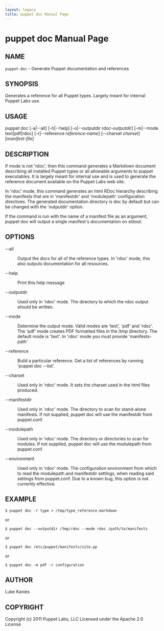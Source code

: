 ```yaml
---
layout: legacy
title: puppet doc Manual Page
---
```


puppet doc Manual Page
======

<div class='mp'>
<h2 id="NAME">NAME</h2>
<p class="man-name">
  <code>puppet-doc</code> - <span class="man-whatis">Generate Puppet documentation and references</span>
</p>

<h2 id="SYNOPSIS">SYNOPSIS</h2>

<p>Generates a reference for all Puppet types. Largely meant for internal
Puppet Labs use.</p>

<h2 id="USAGE">USAGE</h2>

<p>puppet doc [-a|--all] [-h|--help] [-o|--outputdir <var>rdoc-outputdir</var>]
  [-m|--mode text|pdf|rdoc] [-r|--reference <var>reference-name</var>]
  [--charset <var>charset</var>] [<var>manifest-file</var>]</p>

<h2 id="DESCRIPTION">DESCRIPTION</h2>

<p>If mode is not 'rdoc', then this command generates a Markdown document
describing all installed Puppet types or all allowable arguments to
puppet executables. It is largely meant for internal use and is used to
generate the reference document available on the Puppet Labs web site.</p>

<p>In 'rdoc' mode, this command generates an html RDoc hierarchy describing
the manifests that are in 'manifestdir' and 'modulepath' configuration
directives. The generated documentation directory is doc by default but
can be changed with the 'outputdir' option.</p>

<p>If the command is run with the name of a manifest file as an argument,
puppet doc will output a single manifest's documentation on stdout.</p>

<h2 id="OPTIONS">OPTIONS</h2>

<dl>
<dt class="flush">--all</dt><dd><p>Output the docs for all of the reference types. In 'rdoc' mode, this also
outputs documentation for all resources.</p></dd>
<dt class="flush">--help</dt><dd><p>Print this help message</p></dd>
<dt>--outputdir</dt><dd><p>Used only in 'rdoc' mode. The directory to which the rdoc output should
be written.</p></dd>
<dt class="flush">--mode</dt><dd><p>Determine the output mode. Valid modes are 'text', 'pdf' and 'rdoc'. The 'pdf'
mode creates PDF formatted files in the /tmp directory. The default mode is
'text'. In 'rdoc' mode you must provide 'manifests-path'</p></dd>
<dt>--reference</dt><dd><p>Build a particular reference. Get a list of references by running
'puppet doc --list'.</p></dd>
<dt>--charset</dt><dd><p>Used only in 'rdoc' mode. It sets the charset used in the html files produced.</p></dd>
<dt>--manifestdir</dt><dd><p>Used only in 'rdoc' mode. The directory to scan for stand-alone manifests.
If not supplied, puppet doc will use the manifestdir from puppet.conf.</p></dd>
<dt>--modulepath</dt><dd><p>Used only in 'rdoc' mode. The directory or directories to scan for modules.
If not supplied, puppet doc will use the modulepath from puppet.conf.</p></dd>
<dt>--environment</dt><dd><p>Used only in 'rdoc' mode. The configuration environment from which
to read the modulepath and manifestdir settings, when reading said settings
from puppet.conf. Due to a known bug, this option is not currently effective.</p></dd>
</dl>


<h2 id="EXAMPLE">EXAMPLE</h2>

<pre><code>$ puppet doc -r type &gt; /tmp/type_reference.markdown
</code></pre>

<p>or</p>

<pre><code>$ puppet doc --outputdir /tmp/rdoc --mode rdoc /path/to/manifests
</code></pre>

<p>or</p>

<pre><code>$ puppet doc /etc/puppet/manifests/site.pp
</code></pre>

<p>or</p>

<pre><code>$ puppet doc -m pdf -r configuration
</code></pre>

<h2 id="AUTHOR">AUTHOR</h2>

<p>Luke Kanies</p>

<h2 id="COPYRIGHT">COPYRIGHT</h2>

<p>Copyright (c) 2011 Puppet Labs, LLC Licensed under the Apache 2.0 License</p>

</div>

